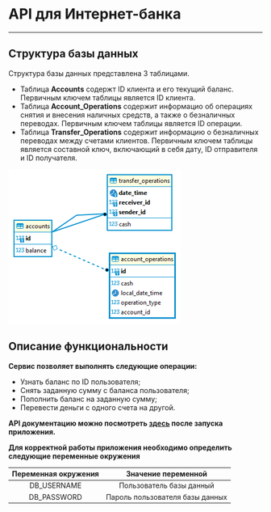 # API для Интернет-банка

---

## Структура базы данных <br>
Структура базы данных представлена 3 таблицами.<br> 
- Таблица **Accounts** содержт ID клиента и его текущий баланс.
Первичным ключем таблицы является ID клиента.
- Таблица **Account_Operations** содержит информацио об операциях снятия и внесения наличных средств, а также о безналичных переводах. Первичным ключем таблицы является ID операции.
- Таблица **Transfer_Operations** содержит информацию о безналичных переводах между счетами клиентов. Первичным ключем таблицы является составной ключ, включающий в себя дату, ID отправителя и ID получателя.

![DB structure][1]

## Описание функциональности <br>

**Сервис позволяет выполнять следующие операции:** 
- Узнать баланс по ID пользователя;
- Снять заданную сумму с баланса пользователя;
- Пополнить баланс на заданную сумму;
- Перевести деньги с одного счета на другой.

**API документацию можно посмотреть [здесь](http://localhost:8080/swagger-ui/index.html) после запуска приложения.** 

**Для корректной работы приложения необходимо определить следующие переменные окружения**

| Переменная окружения  |       Значение переменной       |
|:---------------------:|:-------------------------------:|
|      DB_USERNAME      |    Пользователь базы данный     |
|      DB_PASSWORD      | Пароль пользователя базы данных |

    

[1]: img/bankDB.png